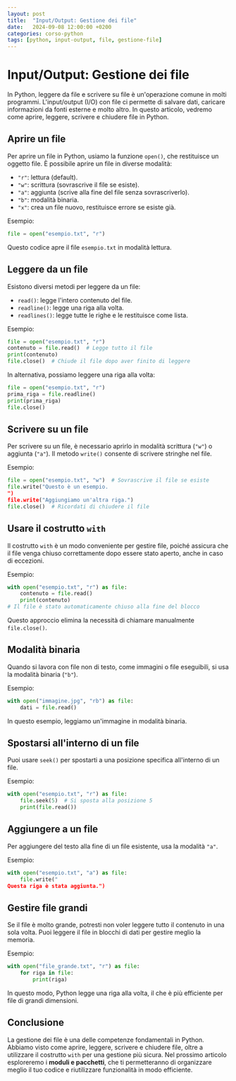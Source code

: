 ```yaml
---
layout: post
title:  "Input/Output: Gestione dei file"
date:   2024-09-08 12:00:00 +0200
categories: corso-python
tags: [python, input-output, file, gestione-file]
---
```


# Input/Output: Gestione dei file

In Python, leggere da file e scrivere su file è un'operazione comune in molti programmi. L'input/output (I/O) con file ci permette di salvare dati, caricare informazioni da fonti esterne e molto altro. In questo articolo, vedremo come aprire, leggere, scrivere e chiudere file in Python.

## Aprire un file

Per aprire un file in Python, usiamo la funzione `open()`, che restituisce un oggetto file. È possibile aprire un file in diverse modalità:

- `"r"`: lettura (default).
- `"w"`: scrittura (sovrascrive il file se esiste).
- `"a"`: aggiunta (scrive alla fine del file senza sovrascriverlo).
- `"b"`: modalità binaria.
- `"x"`: crea un file nuovo, restituisce errore se esiste già.

Esempio:
```python
file = open("esempio.txt", "r")
```

Questo codice apre il file `esempio.txt` in modalità lettura.

## Leggere da un file

Esistono diversi metodi per leggere da un file:

- `read()`: legge l'intero contenuto del file.
- `readline()`: legge una riga alla volta.
- `readlines()`: legge tutte le righe e le restituisce come lista.

Esempio:
```python
file = open("esempio.txt", "r")
contenuto = file.read()  # Legge tutto il file
print(contenuto)
file.close()  # Chiude il file dopo aver finito di leggere
```

In alternativa, possiamo leggere una riga alla volta:
```python
file = open("esempio.txt", "r")
prima_riga = file.readline()
print(prima_riga)
file.close()
```

## Scrivere su un file

Per scrivere su un file, è necessario aprirlo in modalità scrittura (`"w"`) o aggiunta (`"a"`). Il metodo `write()` consente di scrivere stringhe nel file.

Esempio:
```python
file = open("esempio.txt", "w")  # Sovrascrive il file se esiste
file.write("Questo è un esempio.
")
file.write("Aggiungiamo un'altra riga.")
file.close()  # Ricordati di chiudere il file
```

## Usare il costrutto `with`

Il costrutto `with` è un modo conveniente per gestire file, poiché assicura che il file venga chiuso correttamente dopo essere stato aperto, anche in caso di eccezioni.

Esempio:
```python
with open("esempio.txt", "r") as file:
    contenuto = file.read()
    print(contenuto)
# Il file è stato automaticamente chiuso alla fine del blocco
```

Questo approccio elimina la necessità di chiamare manualmente `file.close()`.

## Modalità binaria

Quando si lavora con file non di testo, come immagini o file eseguibili, si usa la modalità binaria (`"b"`).

Esempio:
```python
with open("immagine.jpg", "rb") as file:
    dati = file.read()
```

In questo esempio, leggiamo un'immagine in modalità binaria.

## Spostarsi all'interno di un file

Puoi usare `seek()` per spostarti a una posizione specifica all'interno di un file.

Esempio:
```python
with open("esempio.txt", "r") as file:
    file.seek(5)  # Si sposta alla posizione 5
    print(file.read())
```

## Aggiungere a un file

Per aggiungere del testo alla fine di un file esistente, usa la modalità `"a"`.

Esempio:
```python
with open("esempio.txt", "a") as file:
    file.write("
Questa riga è stata aggiunta.")
```

## Gestire file grandi

Se il file è molto grande, potresti non voler leggere tutto il contenuto in una sola volta. Puoi leggere il file in blocchi di dati per gestire meglio la memoria.

Esempio:
```python
with open("file_grande.txt", "r") as file:
    for riga in file:
        print(riga)
```

In questo modo, Python legge una riga alla volta, il che è più efficiente per file di grandi dimensioni.

## Conclusione

La gestione dei file è una delle competenze fondamentali in Python. Abbiamo visto come aprire, leggere, scrivere e chiudere file, oltre a utilizzare il costrutto `with` per una gestione più sicura. Nel prossimo articolo esploreremo i **moduli e pacchetti**, che ti permetteranno di organizzare meglio il tuo codice e riutilizzare funzionalità in modo efficiente.
